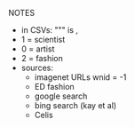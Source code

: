 NOTES

- in CSVs: """ is ,
- 1 = scientist
- 0 = artist 
- 2 = fashion
- sources:
	- imagenet URLs
		wnid = -1
	- ED fashion
	- google search 
	- bing search (kay et al)
	- Celis 